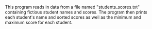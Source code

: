 This program reads in data from a file named "students_scores.txt" containing fictious student names and scores. The program then prints each student's name and sorted scores as well as the minimum and maximum score for each student.
